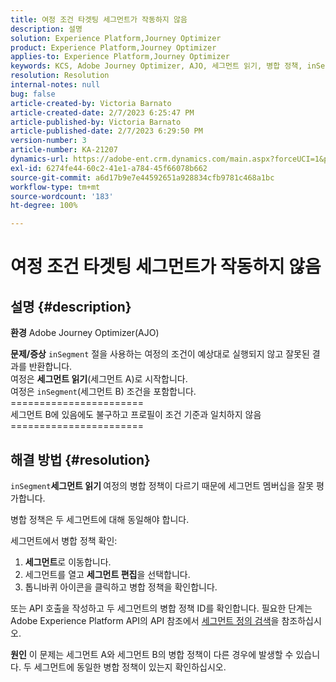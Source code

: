 ```yaml
---
title: 여정 조건 타겟팅 세그먼트가 작동하지 않음
description: 설명
solution: Experience Platform,Journey Optimizer
product: Experience Platform,Journey Optimizer
applies-to: Experience Platform,Journey Optimizer
keywords: KCS, Adobe Journey Optimizer, AJO, 세그먼트 읽기, 병합 정책, inSegment 절
resolution: Resolution
internal-notes: null
bug: false
article-created-by: Victoria Barnato
article-created-date: 2/7/2023 6:25:47 PM
article-published-by: Victoria Barnato
article-published-date: 2/7/2023 6:29:50 PM
version-number: 3
article-number: KA-21207
dynamics-url: https://adobe-ent.crm.dynamics.com/main.aspx?forceUCI=1&pagetype=entityrecord&etn=knowledgearticle&id=b8c3cbd1-14a7-ed11-aad1-6045bd0065f9
exl-id: 6274fe44-60c2-41e1-a784-45f66078b662
source-git-commit: a6d17b9e7e44592651a928834cfb9781c468a1bc
workflow-type: tm+mt
source-wordcount: '183'
ht-degree: 100%

---
```


# 여정 조건 타겟팅 세그먼트가 작동하지 않음

## 설명 {#description}

<b>환경</b>
Adobe Journey Optimizer(AJO)


<b>문제/증상</b>
`inSegment` 절을 사용하는 여정의 조건이 예상대로 실행되지 않고 잘못된 결과를 반환합니다.
<br>여정은 <b>세그먼트 읽기</b>(세그먼트 A)로 시작합니다.
<br>여정은 `inSegment`(세그먼트 B) 조건을 포함합니다.
<br>=======================
<br>세그먼트 B에 있음에도 불구하고 프로필이 조건 기준과 일치하지 않음
<br>=======================

## 해결 방법 {#resolution}


`inSegment`<b>세그먼트 읽기 </b>여정의 병합 정책이 다르기 때문에 세그먼트 멤버십을 잘못 평가합니다.

병합 정책은 두 세그먼트에 대해 동일해야 합니다.

세그먼트에서 병합 정책 확인:

1. <b>세그먼트</b>로 이동합니다.
2. 세그먼트를 열고 <b>세그먼트 편집</b>을 선택합니다.
3. 톱니바퀴 아이콘을 클릭하고 병합 정책을 확인합니다.


또는 API 호출을 작성하고 두 세그먼트의 병합 정책 ID를 확인합니다. 필요한 단계는 Adobe Experience Platform API의 API 참조에서 [세그먼트 정의 검색](https://developer.adobe.com/experience-platform-apis/references/segmentation/#tag/Segment-definitions/operation/retrieveSegmentDefinitionById)을 참조하십시오.


<b>원인</b>
이 문제는 세그먼트 A와 세그먼트 B의 병합 정책이 다른 경우에 발생할 수 있습니다. 두 세그먼트에 동일한 병합 정책이 있는지 확인하십시오.
